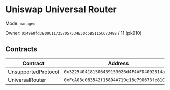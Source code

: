 # Uniswap Universal Router

Mode: `managed`

Owner: `0x49e0fd3800C117357057534E30c5B5115C673488` / 11  (pk910)

## Contracts 

| Contract | Address | Source |
| -------- | ------- | ------ |
| UnsupportedProtocol | `0x3225404181506439153026d4F4AFD4092514a1Ab`  |  |
| UniversalRouter | `0xFcA03c083542f158D4A719c16e790673fe81C39c`  |  |

